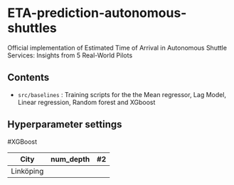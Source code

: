 # ETA-prediction-autonomous-shuttles

Official implementation of Estimated Time of Arrival in Autonomous Shuttle Services: Insights from 5 Real-World Pilots

## Contents

* `src/baselines` : Training scripts for the the Mean regressor, Lag Model, Linear regression, Random forest and XGboost


## Hyperparameter settings 

#XGBoost 

| City | num_depth    | #2    |
| :---:   | :---: | :---: |
| Linköping |    |    |
